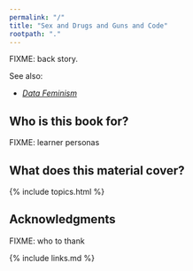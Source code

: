 ```yaml
---
permalink: "/"
title: "Sex and Drugs and Guns and Code"
rootpath: "."
---
```


FIXME: back story.

See also:

-   [*Data Feminism*](https://mitpress.mit.edu/books/data-feminism)

## Who is this book for?

FIXME: learner personas

## What does this material cover?

{% include topics.html %}

## Acknowledgments

FIXME: who to thank

{% include links.md %}
